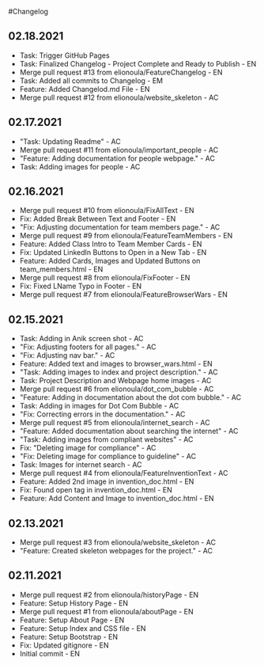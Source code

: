 #Changelog

## 02.18.2021
- Task: Trigger GitHub Pages
- Task: Finalized Changelog - Project Complete and Ready to Publish - EN
- Merge pull request #13 from elionoula/FeatureChangelog - EN
- Task: Added all commits to Changelog - EM
- Feature: Added Changelod.md File - EN
- Merge pull request #12 from elionoula/website_skeleton - AC

## 02.17.2021
- "Task: Updating Readme" - AC
- Merge pull request #11 from elionoula/important_people - AC
- "Feature: Adding documentation for people webpage." - AC
- Task: Adding images for people - AC
  
## 02.16.2021
- Merge pull request #10 from elionoula/FixAllText - EN
- Fix: Added Break Between Text and Footer - EN
- "Fix: Adjusting documentation for team members page." - AC
- Merge pull request #9 from elionoula/FeatureTeamMembers - EN
- Feature: Added Class Intro to Team Member Cards - EN
- Fix: Updated LinkedIn Buttons to Open in a New Tab - EN
- Feature: Added Cards, Images and Updated Buttons on team_members.html - EN
- Merge pull request #8 from elionoula/FixFooter - EN
- Fix: Fixed LName Typo in Footer - EN
- Merge pull request #7 from elionoula/FeatureBrowserWars - EN
  
## 02.15.2021
- Task: Adding in Anik screen shot - AC
- "Fix: Adjusting footers for all pages." - AC
- "Fix: Adjusting nav bar." - AC
- Feature: Added text and images to browser_wars.html - EN
- "Task: Adding images to index and project description." - AC
- Task: Project Description and Webpage home images - AC
- Merge pull request #6 from elionoula/dot_com_bubble - AC
- "Feature: Adding in documentation about the dot com bubble." - AC
- Task: Adding in images for Dot Com Bubble - AC
- "Fix: Correcting errors in the documentation." - AC
- Merge pull request #5 from elionoula/internet_search - AC
- "Feature: Added documentation about searching the internet" - AC
- "Task: Adding images from compliant websites" - AC
- Fix: "Deleting image for compliance" - AC
- "Fix: Deleting image for compliance to guideline" - AC
- Task: Images for internet search - AC
- Merge pull request #4 from elionoula/FeatureInventionText - AC
- Feature: Added 2nd image in invention_doc.html - EN
- Fix: Found open tag in invention_doc.html - EN
- Feature: Add Content and Image to invention_doc.html - EN
  
## 02.13.2021
- Merge pull request #3 from elionoula/website_skeleton - AC
- "Feature: Created skeleton webpages for the project." - AC
  
## 02.11.2021
- Merge pull request #2 from elionoula/historyPage - EN
- Feature: Setup History Page - EN
- Merge pull request #1 from elionoula/aboutPage - EN
- Feature: Setup About Page - EN
- Feature: Setup Index and CSS file - EN
- Feature: Setup Bootstrap - EN
- Fix: Updated gitignore - EN
- Initial commit - EN
